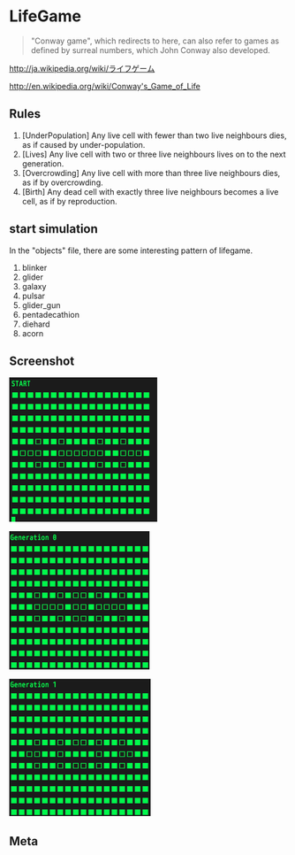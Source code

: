 LifeGame
==================

>"Conway game",
>which redirects to here,
>can also refer to games as defined by surreal numbers,
>which John Conway also developed.

<http://ja.wikipedia.org/wiki/ライフゲーム>

<http://en.wikipedia.org/wiki/Conway's_Game_of_Life>


## Rules

1. [UnderPopulation]
    Any live cell with fewer than two live neighbours dies,  as if caused by under-population.
2. [Lives]
    Any live cell with two or three live neighbours lives on to the next generation.
3. [Overcrowding]
    Any live cell with more than three live neighbours dies,  as if by overcrowding.
4. [Birth]
    Any dead cell with exactly three live neighbours becomes a live cell,  as if by reproduction.

## start simulation
In the "objects" file,  there are some interesting pattern of lifegame.

1. blinker
2. glider
3. galaxy
4. pulsar
5. glider_gun
6. pentadecathion
7. diehard
8. acorn

## Screenshot
![Generation 0](img/pentadecathion1.png)

![Generation 1](img/pentadecathion2.png)

![Generation 2](img/pentadecathion3.png)

## Meta
